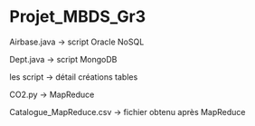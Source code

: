# Projet_MBDS_Gr3

Airbase.java -> script Oracle NoSQL

Dept.java -> script MongoDB

les script -> détail créations tables

CO2.py -> MapReduce

Catalogue_MapReduce.csv -> fichier obtenu après MapReduce
